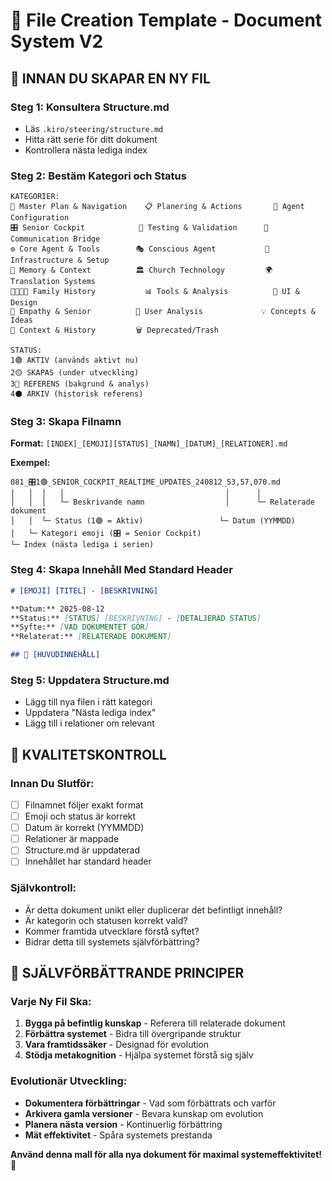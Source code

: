 # 📝 File Creation Template - Document System V2

## 🎯 INNAN DU SKAPAR EN NY FIL

### **Steg 1: Konsultera Structure.md**
- Läs `.kiro/steering/structure.md` 
- Hitta rätt serie för ditt dokument
- Kontrollera nästa lediga index

### **Steg 2: Bestäm Kategori och Status**
```
KATEGORIER:
🎯 Master Plan & Navigation    📋 Planering & Actions       🤖 Agent Configuration
🎛️ Senior Cockpit            🧪 Testing & Validation      🌉 Communication Bridge  
⚙️ Core Agent & Tools        🎭 Conscious Agent           🔧 Infrastructure & Setup
🧠 Memory & Context          🏛️ Church Technology         🌍 Translation Systems
👨‍👩‍👧‍👦 Family History           📊 Tools & Analysis          🎨 UI & Design
💝 Empathy & Senior          👥 User Analysis             💡 Concepts & Ideas
📝 Context & History         🗑️ Deprecated/Trash

STATUS:
1🟢 AKTIV (används aktivt nu)
2🟡 SKAPAS (under utveckling)  
3🔵 REFERENS (bakgrund & analys)
4⚫ ARKIV (historisk referens)
```

### **Steg 3: Skapa Filnamn**
**Format:** `[INDEX]_[EMOJI][STATUS]_[NAMN]_[DATUM]_[RELATIONER].md`

**Exempel:**
```
081_🎛️1🟢_SENIOR_COCKPIT_REALTIME_UPDATES_240812_53,57,070.md
│   │  │   │                                    │      │
│   │  │   └─ Beskrivande namn                  │      └─ Relaterade dokument
│   │  └─ Status (1🟢 = Aktiv)                 └─ Datum (YYMMDD)
│   └─ Kategori emoji (🎛️ = Senior Cockpit)
└─ Index (nästa lediga i serien)
```

### **Steg 4: Skapa Innehåll Med Standard Header**
```markdown
# [EMOJI] [TITEL] - [BESKRIVNING]

**Datum:** 2025-08-12  
**Status:** [STATUS] [BESKRIVNING] - [DETALJERAD STATUS]  
**Syfte:** [VAD DOKUMENTET GÖR]  
**Relaterat:** [RELATERADE DOKUMENT]

## 🎯 [HUVUDINNEHÅLL]
```

### **Steg 5: Uppdatera Structure.md**
- Lägg till nya filen i rätt kategori
- Uppdatera "Nästa lediga index"
- Lägg till i relationer om relevant

## 🔄 KVALITETSKONTROLL

### **Innan Du Slutför:**
- [ ] Filnamnet följer exakt format
- [ ] Emoji och status är korrekt
- [ ] Datum är korrekt (YYMMDD)
- [ ] Relationer är mappade
- [ ] Structure.md är uppdaterad
- [ ] Innehållet har standard header

### **Självkontroll:**
- Är detta dokument unikt eller duplicerar det befintligt innehåll?
- Är kategorin och statusen korrekt vald?
- Kommer framtida utvecklare förstå syftet?
- Bidrar detta till systemets självförbättring?

## 🚀 SJÄLVFÖRBÄTTRANDE PRINCIPER

### **Varje Ny Fil Ska:**
1. **Bygga på befintlig kunskap** - Referera till relaterade dokument
2. **Förbättra systemet** - Bidra till övergripande struktur
3. **Vara framtidssäker** - Designad för evolution
4. **Stödja metakognition** - Hjälpa systemet förstå sig själv

### **Evolutionär Utveckling:**
- **Dokumentera förbättringar** - Vad som förbättrats och varför
- **Arkivera gamla versioner** - Bevara kunskap om evolution
- **Planera nästa version** - Kontinuerlig förbättring
- **Mät effektivitet** - Spåra systemets prestanda

**Använd denna mall för alla nya dokument för maximal systemeffektivitet!** 🎯